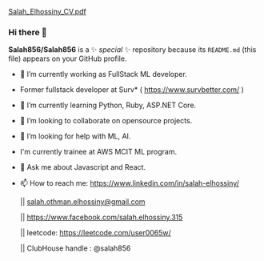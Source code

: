 
[Salah_Elhossiny_CV.pdf](https://github.com/Salah856/Salah856/files/6413597/Salah_Elhossiny_CV.pdf)

### Hi there 👋 

**Salah856/Salah856** is a ✨  _special_  ✨ repository because its `README.md` (this file) appears on your GitHub profile.

- 🔭 I’m currently working as FullStack ML developer.

- Former fullstack developer at Surv* ( https://www.survbetter.com/ )  
- 🌱 I’m currently learning Python, Ruby, ASP.NET Core. 
- 👯 I’m looking to collaborate on opensource projects. 
- 🤔 I’m looking for help with ML, AI. 
- I'm currently trainee at AWS MCIT ML program. 
- 💬 Ask me about Javascript and React. 
     
- 📫 How to reach me: 
   https://www.linkedin.com/in/salah-elhossiny/  
   
   || salah.othman.elhossiny@gmail.com  
 
   || https://www.facebook.com/salah.elhossiny.315 
  
   || leetcode: https://leetcode.com/user0065w/
  
   || ClubHouse handle : @salah856  
